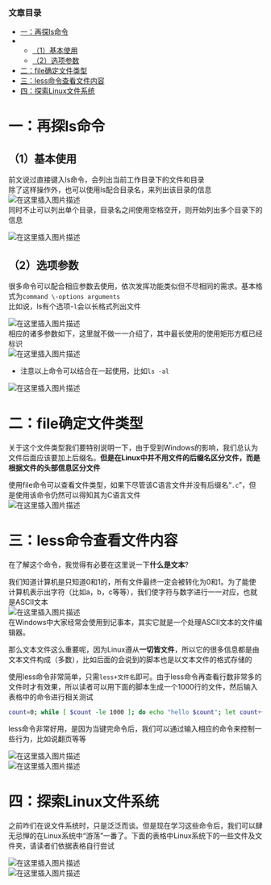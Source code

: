  

### 文章目录

- [一：再探ls命令](#ls_1)
- - [（1）基本使用](#1_2)
  - [（2）选项参数](#2_9)
- [二：file确定文件类型](#file_21)
- [三：less命令查看文件内容](#less_26)
- [四：探索Linux文件系统](#Linux_47)

# 一：再探ls命令

## （1）基本使用

前文说过直接键入ls命令，会列出当前工作目录下的文件和目录  
除了这样操作外，也可以使用ls配合目录名，来列出该目录的信息  
![在这里插入图片描述](https://ziquyun.com/main/csdn/img?url=https%3A%2F%2Fimg-blog.csdnimg.cn%2F20210304210234450.png%3Fx-oss-process%3Dimage%2Fwatermark%2Ctype_ZmFuZ3poZW5naGVpdGk%2Cshadow_10%2Ctext_aHR0cHM6Ly9ibG9nLmNzZG4ubmV0L3FxXzM5MTgzMDM0%2Csize_16%2Ccolor_FFFFFF%2Ct_70&rfUrl=https%3A%2F%2Fzhangxing-tech.blog.csdn.net%2Farticle%2Fdetails%2F114377798)  
同时不止可以列出单个目录，目录名之间使用空格空开，则开始列出多个目录下的信息

![在这里插入图片描述](https://ziquyun.com/main/csdn/img?url=https%3A%2F%2Fimg-blog.csdnimg.cn%2F20210304210412221.png%3Fx-oss-process%3Dimage%2Fwatermark%2Ctype_ZmFuZ3poZW5naGVpdGk%2Cshadow_10%2Ctext_aHR0cHM6Ly9ibG9nLmNzZG4ubmV0L3FxXzM5MTgzMDM0%2Csize_16%2Ccolor_FFFFFF%2Ct_70&rfUrl=https%3A%2F%2Fzhangxing-tech.blog.csdn.net%2Farticle%2Fdetails%2F114377798)

## （2）选项参数

很多命令可以配合相应参数去使用，依次发挥功能类似但不尽相同的需求。基本格式为`command \-options arguments`  
比如说，ls有个选项-`l`会以长格式列出文件

![在这里插入图片描述](https://ziquyun.com/main/csdn/img?url=https%3A%2F%2Fimg-blog.csdnimg.cn%2F20210304210700993.png%3Fx-oss-process%3Dimage%2Fwatermark%2Ctype_ZmFuZ3poZW5naGVpdGk%2Cshadow_10%2Ctext_aHR0cHM6Ly9ibG9nLmNzZG4ubmV0L3FxXzM5MTgzMDM0%2Csize_16%2Ccolor_FFFFFF%2Ct_70&rfUrl=https%3A%2F%2Fzhangxing-tech.blog.csdn.net%2Farticle%2Fdetails%2F114377798)  
相应的诸多参数如下，这里就不做一一介绍了，其中最长使用的使用矩形方框已经标识  
![在这里插入图片描述](https://ziquyun.com/main/csdn/img?url=https%3A%2F%2Fimg-blog.csdnimg.cn%2F2021030421083329.png%3Fx-oss-process%3Dimage%2Fwatermark%2Ctype_ZmFuZ3poZW5naGVpdGk%2Cshadow_10%2Ctext_aHR0cHM6Ly9ibG9nLmNzZG4ubmV0L3FxXzM5MTgzMDM0%2Csize_16%2Ccolor_FFFFFF%2Ct_70&rfUrl=https%3A%2F%2Fzhangxing-tech.blog.csdn.net%2Farticle%2Fdetails%2F114377798)

- 注意以上命令可以结合在一起使用，比如`ls -al`

![在这里插入图片描述](https://ziquyun.com/main/csdn/img?url=https%3A%2F%2Fimg-blog.csdnimg.cn%2F2021030421105698.png%3Fx-oss-process%3Dimage%2Fwatermark%2Ctype_ZmFuZ3poZW5naGVpdGk%2Cshadow_10%2Ctext_aHR0cHM6Ly9ibG9nLmNzZG4ubmV0L3FxXzM5MTgzMDM0%2Csize_16%2Ccolor_FFFFFF%2Ct_70&rfUrl=https%3A%2F%2Fzhangxing-tech.blog.csdn.net%2Farticle%2Fdetails%2F114377798)

# 二：file确定文件类型

关于这个文件类型我们要特别说明一下，由于受到Windows的影响，我们总认为文件后面应该要加上后缀名。**但是在Linux中并不用文件的后缀名区分文件，而是根据文件的头部信息区分文件**

使用file命令可以查看文件类型，如果下尽管该C语言文件并没有后缀名“`.c`”，但是使用该命令仍然可以得知其为C语言文件  
![在这里插入图片描述](https://ziquyun.com/main/csdn/img?url=https%3A%2F%2Fimg-blog.csdnimg.cn%2F20210304212510818.png%3Fx-oss-process%3Dimage%2Fwatermark%2Ctype_ZmFuZ3poZW5naGVpdGk%2Cshadow_10%2Ctext_aHR0cHM6Ly9ibG9nLmNzZG4ubmV0L3FxXzM5MTgzMDM0%2Csize_16%2Ccolor_FFFFFF%2Ct_70&rfUrl=https%3A%2F%2Fzhangxing-tech.blog.csdn.net%2Farticle%2Fdetails%2F114377798)

# 三：less命令查看文件内容

在了解这个命令，我觉得有必要在这里说一下**什么是文本**\?

我们知道计算机是只知道0和1的，所有文件最终一定会被转化为0和1。为了能使计算机表示出字符（比如a，b，c等等），我们使字符与数字进行一一对应，也就是ASCII文本  
![在这里插入图片描述](https://ziquyun.com/main/csdn/img?url=https%3A%2F%2Fimg-blog.csdnimg.cn%2F20210304213243760.png%3Fx-oss-process%3Dimage%2Fwatermark%2Ctype_ZmFuZ3poZW5naGVpdGk%2Cshadow_10%2Ctext_aHR0cHM6Ly9ibG9nLmNzZG4ubmV0L3FxXzM5MTgzMDM0%2Csize_16%2Ccolor_FFFFFF%2Ct_70&rfUrl=https%3A%2F%2Fzhangxing-tech.blog.csdn.net%2Farticle%2Fdetails%2F114377798)  
在Windows中大家经常会使用到记事本，其实它就是一个处理ASCII文本的文件编辑器。

那么文本文件这么重要呢，因为Linux遵从**一切皆文件**，所以它的很多信息都是由文本文件构成（多数），比如后面的会说到的脚本也是以文本文件的格式存储的

使用less命令非常简单，只需`less+文件名`即可。由于less命令再查看行数非常多的文件时才有效果，所以读者可以用下面的脚本生成一个1000行的文件，然后输入表格中的命令进行相关测试

```bash
count=0; while [ $count -le 1000 ]; do echo "hello $count"; let count++; done > file.txt

```

less命令非常好用，是因为当键完命令后，我们可以通过输入相应的命令来控制一些行为，比如说翻页等等

![在这里插入图片描述](https://ziquyun.com/main/csdn/img?url=https%3A%2F%2Fimg-blog.csdnimg.cn%2F20210304213912658.png&rfUrl=https%3A%2F%2Fzhangxing-tech.blog.csdn.net%2Farticle%2Fdetails%2F114377798)  
![在这里插入图片描述](https://ziquyun.com/main/csdn/img?url=https%3A%2F%2Fimg-blog.csdnimg.cn%2F20210304213922586.png%3Fx-oss-process%3Dimage%2Fwatermark%2Ctype_ZmFuZ3poZW5naGVpdGk%2Cshadow_10%2Ctext_aHR0cHM6Ly9ibG9nLmNzZG4ubmV0L3FxXzM5MTgzMDM0%2Csize_16%2Ccolor_FFFFFF%2Ct_70&rfUrl=https%3A%2F%2Fzhangxing-tech.blog.csdn.net%2Farticle%2Fdetails%2F114377798)

# 四：探索Linux文件系统

之前咋们在说文件系统时，只是泛泛而谈。但是现在学习这些命令后，我们可以肆无忌惮的在Linux系统中“游荡”一番了。下面的表格中Linux系统下的一些文件及文件夹，请读者们依据表格自行尝试

![在这里插入图片描述](https://ziquyun.com/main/csdn/img?url=https%3A%2F%2Fimg-blog.csdnimg.cn%2F20210304215746329.png%3Fx-oss-process%3Dimage%2Fwatermark%2Ctype_ZmFuZ3poZW5naGVpdGk%2Cshadow_10%2Ctext_aHR0cHM6Ly9ibG9nLmNzZG4ubmV0L3FxXzM5MTgzMDM0%2Csize_16%2Ccolor_FFFFFF%2Ct_70&rfUrl=https%3A%2F%2Fzhangxing-tech.blog.csdn.net%2Farticle%2Fdetails%2F114377798)  
![在这里插入图片描述](https://ziquyun.com/main/csdn/img?url=https%3A%2F%2Fimg-blog.csdnimg.cn%2F20210304215759515.png%3Fx-oss-process%3Dimage%2Fwatermark%2Ctype_ZmFuZ3poZW5naGVpdGk%2Cshadow_10%2Ctext_aHR0cHM6Ly9ibG9nLmNzZG4ubmV0L3FxXzM5MTgzMDM0%2Csize_16%2Ccolor_FFFFFF%2Ct_70&rfUrl=https%3A%2F%2Fzhangxing-tech.blog.csdn.net%2Farticle%2Fdetails%2F114377798)
